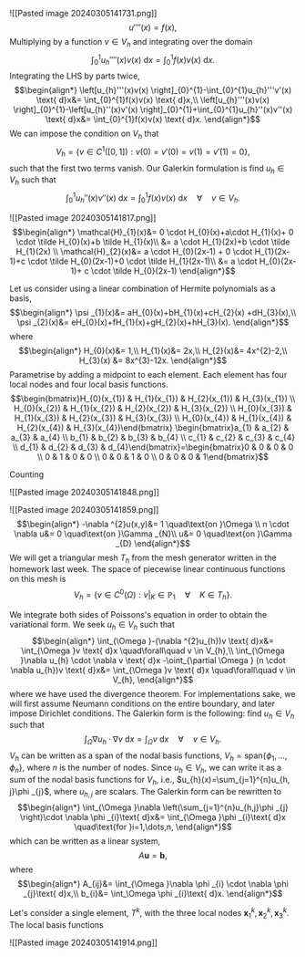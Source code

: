 ![[Pasted image 20240305141731.png]]
$$u''''(x)=f(x),$$
Multiplying by a function $v \in V_{h}$ and integrating over the domain
$$\int_{0}^{1}u_{h}''''(x)v(x) \text{ d}x=\int_{0}^{1}f(x)v(x) \text{ d}x.$$
Integrating the LHS by parts twice,
$$\begin{align*}
\left[u_{h}'''(x)v(x) \right]_{0}^{1}-\int_{0}^{1}u_{h}'''v'(x) \text{ d}x&= \int_{0}^{1}f(x)v(x) \text{ d}x,\\
\left[u_{h}'''(x)v(x) \right]_{0}^{1}-\left[u_{h}''(x)v'(x) \right]_{0}^{1}+\int_{0}^{1}u_{h}''(x)v''(x) \text{ d}x&= \int_{0}^{1}f(x)v(x) \text{ d}x.
\end{align*}$$
We can impose the condition on $V_{h}$ that
$$V_{h}=\{v \in C^{1}(\left[0,1 \right]):v(0)=v'(0)=v(1)=v'(1)=0 \},$$
such that the first two terms vanish. Our Galerkin formulation is find $u_{h}\in V_{h}$ such that
$$\int_{0}^{1}u_{h}''(x)v''(x)\text{ d}x=\int_{0}^{1}f(x)v(x)\text{ d}x \quad\forall\quad v \in V_{h}.$$

![[Pasted image 20240305141817.png]]
$$\begin{align*}
\mathcal{H}_{1}(x)&= 0 \cdot H_{0}(x)+a\cdot H_{1}(x)+ 0 \cdot \tilde H_{0}(x)+b \tilde H_{1}(x)\\
&= a \cdot H_{1}(2x)+b \cdot \tilde H_{1}(2x) \\
\mathcal{H}_{2}(x)&= a \cdot H_{0}(2x-1) + 0 \cdot H_{1}(2x-1)+c \cdot \tilde H_{0}(2x-1)+0 \cdot \tilde H_{1}(2x-1)\\
&= a \cdot H_{0}(2x-1)+ c \cdot \tilde H_{0}(2x-1)
\end{align*}$$

Let us consider using a linear combination of Hermite polynomials as a basis,
$$\begin{align*}
\psi _{1}(x)&= aH_{0}(x)+bH_{1}(x)+cH_{2}(x) +dH_{3}(x),\\
\psi _{2}(x)&= eH_{0}(x)+fH_{1}(x)+gH_{2}(x)+hH_{3}(x).
\end{align*}$$
where
$$\begin{align*}
H_{0}(x)&= 1,\\
H_{1}(x)&= 2x,\\
H_{2}(x)&= 4x^{2}-2,\\
H_{3}(x) &= 8x^{3}-12x.
\end{align*}$$
Parametrise by adding a midpoint to each element. Each element has four local nodes and four local basis functions. 
$$\begin{bmatrix}H_{0}(x_{1}) & H_{1}(x_{1}) & H_{2}(x_{1}) & H_{3}(x_{1}) \\ H_{0}(x_{2}) & H_{1}(x_{2}) & H_{2}(x_{2}) & H_{3}(x_{2}) \\ H_{0}(x_{3}) & H_{1}(x_{3}) & H_{2}(x_{3}) & H_{3}(x_{3}) \\ H_{0}(x_{4}) & H_{1}(x_{4}) & H_{2}(x_{4}) & H_{3}(x_{4})\end{bmatrix} \begin{bmatrix}a_{1} & a_{2} & a_{3} & a_{4} \\ b_{1} & b_{2} & b_{3} & b_{4} \\ c_{1} & c_{2} & c_{3} & c_{4} \\ d_{1} & d_{2} & d_{3} & d_{4}\end{bmatrix}=\begin{bmatrix}0 & 0 & 0 & 0 \\ 0 & 1 & 0 & 0 \\ 0 & 0 & 1 & 0 \\ 0 & 0 & 0 & 1\end{bmatrix}$$

Counting


![[Pasted image 20240305141848.png]]

![[Pasted image 20240305141859.png]]
$$\begin{align*}
-\nabla ^{2}u(x,y)&= 1 \quad\text{on }\Omega \\
n \cdot \nabla u&= 0 \quad\text{on }\Gamma _{N}\\
u&= 0 \quad\text{on }\Gamma _{D}
\end{align*}$$
We will get a triangular mesh $T_{h}$ from the mesh generator written in the homework last week. The space of piecewise linear continuous functions on this mesh is
$$V_{h}= \{v \in C^{0}(\Omega  ):v|_{K}\in \mathbb P_{1}\quad\forall\quad K \in T_{h} \}.$$

We integrate both sides of Poissons's equation in order to obtain the variational form. We seek $u_{h} \in V_{h}$ such that
$$\begin{align*}
\int_{\Omega }-(\nabla ^{2}u_{h})v \text{ d}x&= \int_{\Omega }v \text{ d}x \quad\forall\quad v \in V_{h},\\
\int_{\Omega }\nabla u_{h} \cdot \nabla v \text{ d}x -\oint_{\partial \Omega } (n \cdot \nabla u_{h})v \text{ d}x&= \int_{\Omega }v \text{ d}x \quad\forall\quad v \in V_{h},
\end{align*}$$
where we have used the divergence theorem. For implementations sake, we will first assume Neumann conditions on the entire boundary, and later impose Dirichlet conditions. The Galerkin form is the following: find $u_{h}\in V_{h}$ such that
$$\int_{\Omega }\nabla u_{h} \cdot \nabla v \text{ d}x= \int_{\Omega }v \text{ d}x \quad\forall\quad v \in V_{h}.$$
$V_{h}$ can be written as a span of the nodal basis functions, $V_{h}=\text{span}\{\phi _{1}, \dots, \phi _{n} \}$, where $n$ is the number of nodes. Since $u_{h}\in V_{h}$, we can write it as a sum of the nodal basis functions for $V_{h}$, i.e., $u_{h}(x)=\sum_{j=1}^{n}u_{h, j}\phi _{j}$, where $u_{h,j}$ are scalars. 
The Galerkin form can be rewritten to
$$\begin{align*}
\int_{\Omega }\nabla \left(\sum_{j=1}^{n}u_{h,j}\phi _{j} \right)\cdot \nabla \phi _{i}\text{ d}x&= \int_{\Omega }\phi _{i}\text{ d}x \quad\text{for }i=1,\dots,n,
\end{align*}$$
which can be written as a linear system,
$$A \mathbf u=\mathbf b,$$
where 
$$\begin{align*}
A_{ij}&= \int_{\Omega }\nabla \phi _{i} \cdot \nabla \phi _{j}\text{ d}x,\\
b_{i}&= \int_\Omega \phi _{i}\text{ d}x.
\end{align*}$$

Let's consider a single element, $T^{k}$, with the three local nodes $\mathbf x_{1}^{k},\mathbf x_{2}^{k}, \mathbf x_{3}^{k}$. The local basis functions 


![[Pasted image 20240305141914.png]]
